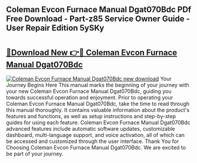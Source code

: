## Coleman Evcon Furnace Manual Dgat070Bdc PDf Free Download - Part-z85 Service Owner Guide - User Repair Edition 5ySKy

# <h2><a href="http://bc63780.oget.top/?id=Coleman+Evcon+Furnace+Manual+Dgat070Bdc">🔗Download New 👉🔴 Coleman Evcon Furnace Manual Dgat070Bdc</a></h2>

[![Coleman Evcon Furnace Manual Dgat070Bdc new download](https://i.imgur.com/5g1atiW.png)](http://bc63780.oget.top/?id=Coleman+Evcon+Furnace+Manual+Dgat070Bdc)
Your Journey Begins Here This manual marks the beginning of your journey with your new Coleman Evcon Furnace Manual Dgat070Bdc, guiding you towards successful operation and enjoyment. Prior to operating your Coleman Evcon Furnace Manual Dgat070Bdc, take the time to read through this manual thoroughly. It contains valuable information about the product's features and functions, as well as setup instructions and step-by-step guides for using each feature. Coleman Evcon Furnace Manual Dgat070Bdc advanced features include automatic software updates, customizable dashboard, multi-language support, and voice activation, all of which can be accessed and customized through the user interface. Thank You for Choosing Coleman Evcon Furnace Manual Dgat070Bdc. We are excited to be part of your journey.
